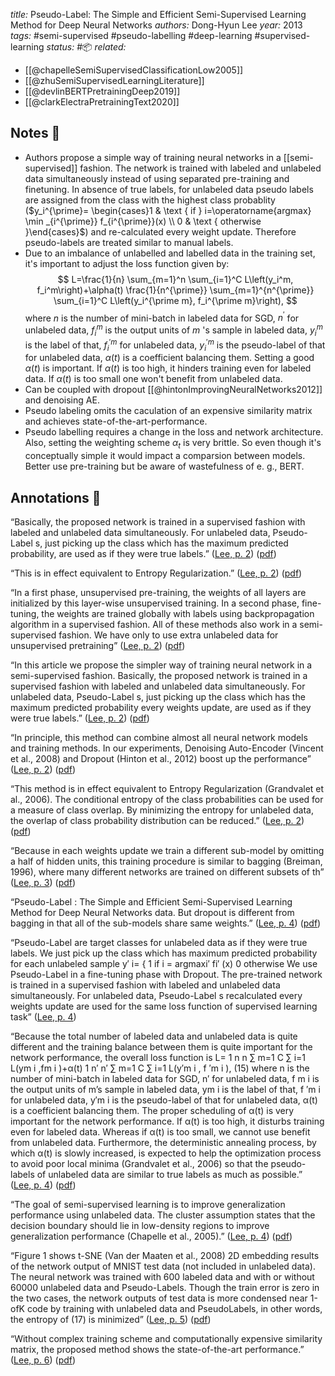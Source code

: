 *title:* Pseudo-Label: The Simple and Efficient Semi-Supervised Learning Method for Deep Neural Networks
*authors:* Dong-Hyun Lee
*year:* 2013
*tags:* #semi-supervised #pseudo-labelling #deep-learning #supervised-learning 
*status:* #📦 
*related:*
- [[@chapelleSemiSupervisedClassificationLow2005]]
- [[@zhuSemiSupervisedLearningLiterature]]
- [[@devlinBERTPretrainingDeep2019]]
- [[@clarkElectraPretrainingText2020]]

## Notes 📍
- Authors propose a simple way of training neural networks in a [[semi-supervised]] fashion. The network is trained with labeled and unlabeled data simultaneously instead of using separated pre-training and finetuning. In absence of true labels, for unlabeled data pseudo labels are assigned from the class with the highest class probablity ($y_i^{\prime}= \begin{cases}1 & \text { if } i=\operatorname{argmax} \min _{i^{\prime}} f_{i^{\prime}}(x) \\ 0 & \text { otherwise }\end{cases}$) and re-calculated every weight update. Therefore pseudo-labels are treated similar to manual labels.
- Due to an imbalance of unlabelled and labelled data in the training set, it's important to adjust the loss function given by:
$$
L=\frac{1}{n} \sum_{m=1}^n \sum_{i=1}^C L\left(y_i^m, f_i^m\right)+\alpha(t) \frac{1}{n^{\prime}} \sum_{m=1}^{n^{\prime}} \sum_{i=1}^C L\left(y_i^{\prime m}, f_i^{\prime m}\right),
$$
	where $n$ is the number of mini-batch in labeled data for SGD, $n^{\prime}$ for unlabeled data, $f_i^m$ is the output units of $m$ 's sample in labeled data, $y_i^m$ is the label of that, $f_i^{\prime m}$ for unlabeled data, $y_i^{\prime m}$ is the pseudo-label of that for unlabeled data, $\alpha(t)$ is a coefficient balancing them.
	Setting a good $\alpha(t)$ is important. If $\alpha(t)$ is too high, it hinders training even for labeled data. If $\alpha(t)$ is too small one won't benefit from unlabeled data.
- Can be coupled with dropout [[@hintonImprovingNeuralNetworks2012]] and denoising AE.
- Pseudo labeling omits the caculation of an expensive similarity matrix and achieves state-of-the-art-performance.
- Pseudo labelling requires a change in the loss and network architecture. Also, setting the weighting scheme $\alpha_{t}$ is very brittle.  So even though it's conceptually simple it would impact a comparsion between models. Better use pre-training but be aware of wastefulness of e. g., BERT.

## Annotations 📖

“Basically, the proposed network is trained in a supervised fashion with labeled and unlabeled data simultaneously. For unlabeled data, Pseudo-Label s, just picking up the class which has the maximum predicted probability, are used as if they were true labels.” ([Lee, p. 2](zotero://select/library/items/7QE4ZTFQ)) ([pdf](zotero://open-pdf/library/items/MTK4LZKA?page=2&annotation=B9LRSNJP))

“This is in effect equivalent to Entropy Regularization.” ([Lee, p. 2](zotero://select/library/items/7QE4ZTFQ)) ([pdf](zotero://open-pdf/library/items/MTK4LZKA?page=2&annotation=A3IA8ZG6))

“In a first phase, unsupervised pre-training, the weights of all layers are initialized by this layer-wise unsupervised training. In a second phase, fine-tuning, the weights are trained globally with labels using backpropagation algorithm in a supervised fashion. All of these methods also work in a semi-supervised fashion. We have only to use extra unlabeled data for unsupervised pretraining” ([Lee, p. 2](zotero://select/library/items/7QE4ZTFQ)) ([pdf](zotero://open-pdf/library/items/MTK4LZKA?page=2&annotation=98LJ6VTE))

“In this article we propose the simpler way of training neural network in a semi-supervised fashion. Basically, the proposed network is trained in a supervised fashion with labeled and unlabeled data simultaneously. For unlabeled data, Pseudo-Label s, just picking up the class which has the maximum predicted probability every weights update, are used as if they were true labels.” ([Lee, p. 2](zotero://select/library/items/7QE4ZTFQ)) ([pdf](zotero://open-pdf/library/items/MTK4LZKA?page=2&annotation=QY5579XT))

“In principle, this method can combine almost all neural network models and training methods. In our experiments, Denoising Auto-Encoder (Vincent et al., 2008) and Dropout (Hinton et al., 2012) boost up the performance” ([Lee, p. 2](zotero://select/library/items/7QE4ZTFQ)) ([pdf](zotero://open-pdf/library/items/MTK4LZKA?page=2&annotation=78IY4EGR))

“This method is in effect equivalent to Entropy Regularization (Grandvalet et al., 2006). The conditional entropy of the class probabilities can be used for a measure of class overlap. By minimizing the entropy for unlabeled data, the overlap of class probability distribution can be reduced.” ([Lee, p. 2](zotero://select/library/items/7QE4ZTFQ)) ([pdf](zotero://open-pdf/library/items/MTK4LZKA?page=2&annotation=KURE3RBX))

“Because in each weights update we train a different sub-model by omitting a half of hidden units, this training procedure is similar to bagging (Breiman, 1996), where many different networks are trained on different subsets of th” ([Lee, p. 3](zotero://select/library/items/7QE4ZTFQ)) ([pdf](zotero://open-pdf/library/items/MTK4LZKA?page=3&annotation=SQKDR79X))

“Pseudo-Label : The Simple and Efficient Semi-Supervised Learning Method for Deep Neural Networks data. But dropout is different from bagging in that all of the sub-models share same weights.” ([Lee, p. 4](zotero://select/library/items/7QE4ZTFQ)) ([pdf](zotero://open-pdf/library/items/MTK4LZKA?page=4&annotation=2XJ4YAXU))

“Pseudo-Label are target classes for unlabeled data as if they were true labels. We just pick up the class which has maximum predicted probability for each unlabeled sample y′ i= { 1 if i = argmaxi′ fi′ (x) 0 otherwise We use Pseudo-Label in a fine-tuning phase with Dropout. The pre-trained network is trained in a supervised fashion with labeled and unlabeled data simultaneously. For unlabeled data, Pseudo-Label s recalculated every weights update are used for the same loss function of supervised learning task” ([Lee, p. 4](zotero://select/library/items/7QE4ZTFQ))

“Because the total number of labeled data and unlabeled data is quite different and the training balance between them is quite important for the network performance, the overall loss function is L= 1 n n ∑ m=1 C ∑ i=1 L(ym i ,fm i )+α(t) 1 n′ n′ ∑ m=1 C ∑ i=1 L(y′m i , f ′m i ), (15) where n is the number of mini-batch in labeled data for SGD, n′ for unlabeled data, f m i is the output units of m’s sample in labeled data, ym i is the label of that, f ′m i for unlabeled data, y′m i is the pseudo-label of that for unlabeled data, α(t) is a coefficient balancing them. The proper scheduling of α(t) is very important for the network performance. If α(t) is too high, it disturbs training even for labeled data. Whereas if α(t) is too small, we cannot use benefit from unlabeled data. Furthermore, the deterministic annealing process, by which α(t) is slowly increased, is expected to help the optimization process to avoid poor local minima (Grandvalet et al., 2006) so that the pseudo-labels of unlabeled data are similar to true labels as much as possible.” ([Lee, p. 4](zotero://select/library/items/7QE4ZTFQ)) ([pdf](zotero://open-pdf/library/items/MTK4LZKA?page=4&annotation=H5CRAJLQ))

“The goal of semi-supervised learning is to improve generalization performance using unlabeled data. The cluster assumption states that the decision boundary should lie in low-density regions to improve generalization performance (Chapelle et al., 2005).” ([Lee, p. 4](zotero://select/library/items/7QE4ZTFQ)) ([pdf](zotero://open-pdf/library/items/MTK4LZKA?page=4&annotation=PSMYFXRX))

“Figure 1 shows t-SNE (Van der Maaten et al., 2008) 2D embedding results of the network output of MNIST test data (not included in unlabeled data). The neural network was trained with 600 labeled data and with or without 60000 unlabeled data and Pseudo-Labels. Though the train error is zero in the two cases, the network outputs of test data is more condensed near 1-ofK code by training with unlabeled data and PseudoLabels, in other words, the entropy of (17) is minimized” ([Lee, p. 5](zotero://select/library/items/7QE4ZTFQ)) ([pdf](zotero://open-pdf/library/items/MTK4LZKA?page=5&annotation=4UDET5W5))

“Without complex training scheme and computationally expensive similarity matrix, the proposed method shows the state-of-the-art performance.” ([Lee, p. 6](zotero://select/library/items/7QE4ZTFQ)) ([pdf](zotero://open-pdf/library/items/MTK4LZKA?page=6&annotation=45S3NKJI))